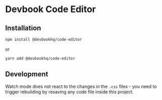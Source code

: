 # Devbook Code Editor

## Installation

```sh
npm install @devbookhq/code-editor
```

or

```sh
yarn add @devbookhq/code-editor
```

## Development 

Watch mode does not react to the changes in the `.css` files - you need to trigger rebuilding by resaving any code file inside this project.
